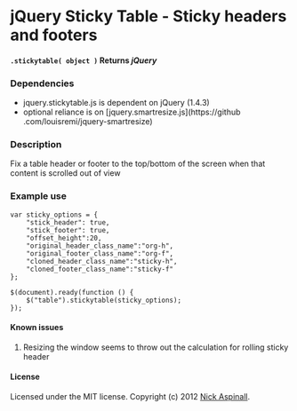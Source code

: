 # jQuery Sticky Table - Sticky headers and footers
#### `.stickytable( object )`            **Returns** *jQuery*

### Dependencies

* jquery.stickytable.js is dependent on jQuery (1.4.3)
* optional reliance is on [jquery.smartresize.js](https://github
.com/louisremi/jquery-smartresize)

### Description

Fix a table header or footer to the top/bottom of the screen when that content
is scrolled out of view

### Example use

    var sticky_options = {
        "stick_header": true,
        "stick_footer": true,
        "offset_height":20,
        "original_header_class_name":"org-h",
        "original_footer_class_name":"org-f",
        "cloned_header_class_name":"sticky-h",
        "cloned_footer_class_name":"sticky-f"
    };

    $(document).ready(function () {
        $("table").stickytable(sticky_options);
    });

#### Known issues

1. Resizing the window seems to throw out the calculation for rolling sticky
header

#### License

Licensed under the MIT license.
Copyright (c) 2012 [Nick Aspinall](http://codenamenick.co.uk).